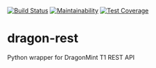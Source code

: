[![Build Status](https://travis-ci.org/brndnmtthws/dragon-rest.svg?branch=master)](https://travis-ci.org/brndnmtthws/dragon-rest) [![Maintainability](https://api.codeclimate.com/v1/badges/186a969e83fe6608c02d/maintainability)](https://codeclimate.com/github/brndnmtthws/dragon-rest/maintainability) [![Test Coverage](https://api.codeclimate.com/v1/badges/186a969e83fe6608c02d/test_coverage)](https://codeclimate.com/github/brndnmtthws/dragon-rest/test_coverage)

# dragon-rest
Python wrapper for DragonMint T1 REST API
